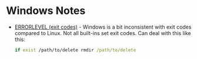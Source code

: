 Windows Notes
=============

* [ERRORLEVEL (exit codes)] - Windows is a bit inconsistent with exit codes
  compared to Linux. Not all built-ins set exit codes. Can deal with this like
  this:

  ```bat
  if exist /path/to/delete rmdir /path/to/delete
  ```

[ERRORLEVEL (exit codes)]: https://ss64.com/nt/errorlevel.html
